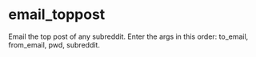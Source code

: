# email_toppost
Email the top post of any subreddit.
Enter the args in this order: to_email, from_email, pwd, subreddit.
